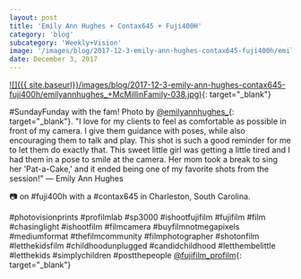 ```yaml
---
layout: post
title: 'Emily Ann Hughes + Contax645 + Fuji400H'
category: 'blog'
subcategory: 'Weekly+Vision'
image: '/images/blog/2017-12-3-emily-ann-hughes-contax645-fuji400h/emilyannhughes_+McMillinFamily-038.jpg'
date: December 3, 2017
---
```


[![]({{ site.baseurl}}/images/blog/2017-12-3-emily-ann-hughes-contax645-fuji400h/emilyannhughes_+McMillinFamily-038.jpg)](http://www.emilyannhughes.com/){: target="_blank"} 

#SundayFunday with the fam! Photo by [@emilyannhughes_](http://www.emilyannhughes.com/){: target="_blank"}. "I love for my clients to feel as comfortable as possible in front of my camera. I give them guidance with poses, while also encouraging them to talk and play. This shot is such a good reminder for me to let them do exactly that. This sweet little girl was getting a little tired and I had them in a pose to smile at the camera. Her mom took a break to sing her 'Pat-a-Cake,' and it ended being one of my favorite shots from the session!" — Emily Ann Hughes

📷 on #fuji400h with a #contax645 in Charleston, South Carolina.

#photovisionprints #profilmlab #sp3000 #ishootfujifilm #fujifilm #film #chasinglight #ishootfilm #filmcamera #buyfilmnotmegapixels #mediumformat #thefilmcommunity
#filmphotographer #shotonfilm #letthekidsfilm #childhoodunplugged #candidchildhood #letthembelittle #letthekids #simplychildren #postthepeople [@fujifilm_profilm](http://www.fujifilmusa.com/products/film_photography/index.html){: target="_blank"}